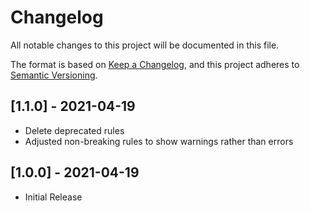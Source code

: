 # Changelog

All notable changes to this project will be documented in this file.

The format is based on [Keep a Changelog](https://keepachangelog.com/en/1.0.0/),
and this project adheres to [Semantic Versioning](https://semver.org/spec/v2.0.0.html).

## [1.1.0] - 2021-04-19

- Delete deprecated rules
- Adjusted non-breaking rules to show warnings rather than errors

## [1.0.0] - 2021-04-19

- Initial Release
